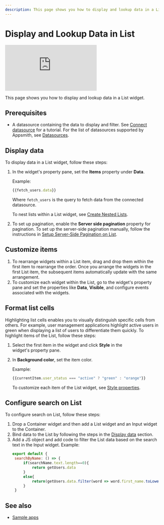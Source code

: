 ```yaml
---
description: This page shows you how to display and lookup data in a List widget. 
---
```


# Display and Lookup Data in List

<div style={{ position: "relative", paddingBottom: "calc(50.520833333333336% + 41px)", height: "0", width: "100%" }}>
  <iframe src="https://demo.arcade.software/h3qV8jRXuy6LcNNIjeEo?embed" frameborder="0" loading="lazy" webkitallowfullscreen mozallowfullscreen allowfullscreen style={{ position: "absolute", top: "0", left: "0", width: "100%", height: "100%", colorScheme: "light" }} title="Appsmith | Connect Data">
  </iframe>
</div>

This page shows you how to display and lookup data in a List widget.
## Prerequisites
- A datasource containing the data to display and filter. See [Connect datasource](/getting-started/tutorials/the-basics/connect-query-display-data#connect-datasource) for a tutorial. For the list of datasources supported by Appsmith, see [Datasources](/connect-data/reference).

## Display data
To display data in a List widget, follow these steps:
1. In the widget's property pane, set the **Items** property under **Data**.

   Example:
   ```jsx
   {{fetch_users.data}}
   ```
   Where `fetch_users` is the query to fetch data from the connected datasource.

   To nest lists within a List widget, see [Create Nested Lists](build-apps/how-to-guides/Create-Nested-Lists).
   
2. To set up pagination, enable the **Server side pagination** property for pagination. To set up the server-side pagination manually, follow the instructions in [Setup Server-Side Pagination on List](/build-apps/how-to-guides/Setup-Server-side-Pagination-on-List).


## Customize items
1. To rearrange widgets within a List item, drag and drop them within the first item to rearrange the order. Once you arrange the widgets in the first List item, the subsequent items automatically update with the same arrangement.
2. To customize each widget within the List, go to the widget's property pane and set the properties like **Data**, **Visible**, and configure events associated with the widgets.


## Format list cells
Highlighting list cells enables you to visually distinguish specific cells from others.
For example, user management applications highlight active users in green when displaying a list of users to differentiate them quickly.
To highlight items of the List, follow these steps:
1. Select the first item in the widget and click **Style** in the widget's property pane. 
2. In **Background color**, set the item color.

   Example:
   ```jsx
   {{currentItem.user_status === "active" ? "green" : "orange"}}
   ```
   To customize each item of the List widget, see [Style properties](/reference/widgets/list#style-properties).

## Configure search on List
To configure search on List, follow these steps:
1. Drop a Container widget and then add a List widget and an Input widget to the Container.
2. Bind data to the List by following the steps in the [Display data](#display-data) section.
3. Add a JS object and add code to filter the List data based on the search text in the Input widget.
   Example:
   ```jsx
   export default {
	searchByName: () => {
		if(searchName.text.length==0){
			return getUsers.data
		}
		else{
			return(getUsers.data.filter(word => word.first_name.toLowerCase().includes(searchName.text.toLowerCase())))
		}
	}
   ```
## See also
- [Sample apps](/learning-and-resources/sample-apps)
